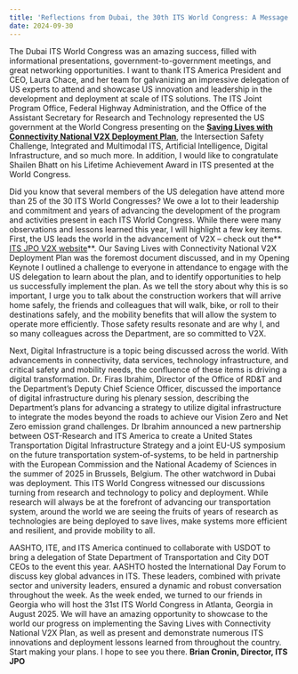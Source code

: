 ```yaml
---
title: 'Reflections from Dubai, the 30th ITS World Congress: A Message from ITS JPO Director Brian Cronin'
date: 2024-09-30
---
```


The Dubai ITS World Congress was an amazing success, filled with informational presentations, government-to-government meetings, and great networking opportunities. I want to thank ITS America President and CEO, Laura Chace, and her team for galvanizing an impressive delegation of US experts to attend and showcase US innovation and leadership in the development and deployment at scale of ITS solutions. The ITS Joint Program Office, Federal Highway Administration, and the Office of the Assistant Secretary for Research and Technology represented the US government at the World Congress presenting on the [**Saving Lives with Connectivity National V2X Deployment Plan**](https://www.its.dot.gov/research_areas/emerging_tech/pdf/Accelerate_V2X_Deployment_FINAL.pdf), the Intersection Safety Challenge, Integrated and Multimodal ITS, Artificial Intelligence, Digital Infrastructure, and so much more. In addition, I would like to congratulate Shailen Bhatt on his Lifetime Achievement Award in ITS presented at the World Congress.

Did you know that several members of the US delegation have attend more than 25 of the 30 ITS World Congresses? We owe a lot to their leadership and commitment and years of advancing the development of the program and activities present in each ITS World Congress. While there were many observations and lessons learned this year, I will highlight a few key items. First, the US leads the world in the advancement of V2X – check out the** [ITS JPO V2X website](https://www.its.dot.gov/research_areas/emerging_tech/htm/ITS_V2X_CommunicationSummit.htm)**. Our Saving Lives with Connectivity National V2X Deployment Plan was the foremost document discussed, and in my Opening Keynote I outlined a challenge to everyone in attendance to engage with the US delegation to learn about the plan, and to identify opportunities to help us successfully implement the plan. As we tell the story about why this is so important, I urge you to talk about the construction workers that will arrive home safely, the friends and colleagues that will walk, bike, or roll to their destinations safely, and the mobility benefits that will allow the system to operate more efficiently. Those safety results resonate and are why I, and so many colleagues across the Department, are so committed to V2X.

Next, Digital Infrastructure is a topic being discussed across the world. With advancements in connectivity, data services, technology infrastructure, and critical safety and mobility needs, the confluence of these items is driving a digital transformation. Dr. Firas Ibrahim, Director of the Office of RD&T and the Department’s Deputy Chief Science Officer, discussed the importance of digital infrastructure during his plenary session, describing the Department’s plans for advancing a strategy to utilize digital infrastructure to integrate the modes beyond the roads to achieve our Vision Zero and Net Zero emission grand challenges. Dr Ibrahim announced a new partnership between OST-Research and ITS America to create a United States Transportation Digital Infrastructure Strategy and a joint EU-US symposium on the future transportation system-of-systems, to be held in partnership with the European Commission and the National Academy of Sciences in the summer of 2025 in Brussels, Belgium. The other watchword in Dubai was deployment. This ITS World Congress witnessed our discussions turning from research and technology to policy and deployment. While research will always be at the forefront of advancing our transportation system, around the world we are seeing the fruits of years of research as technologies are being deployed to save lives, make systems more efficient and resilient, and provide mobility to all.

AASHTO, ITE, and ITS America continued to collaborate with USDOT to bring a delegation of State Department of Transportation and City DOT CEOs to the event this year. AASHTO hosted the International Day Forum to discuss key global advances in ITS. These leaders, combined with private sector and university leaders, ensured a dynamic and robust conversation throughout the week. 
As the week ended, we turned to our friends in Georgia who will host the 31st ITS World Congress in Atlanta, Georgia in August 2025. We will have an amazing opportunity to showcase to the world our progress on implementing the Saving Lives with Connectivity National V2X Plan, as well as present and demonstrate numerous ITS innovations and deployment lessons learned from throughout the country. Start making your plans. I hope to see you there.
**Brian Cronin, Director, ITS JPO**
